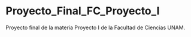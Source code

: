 # Proyecto_Final_FC_Proyecto_I
Proyecto final de la materia Proyecto I de la Facultad de Ciencias UNAM.
